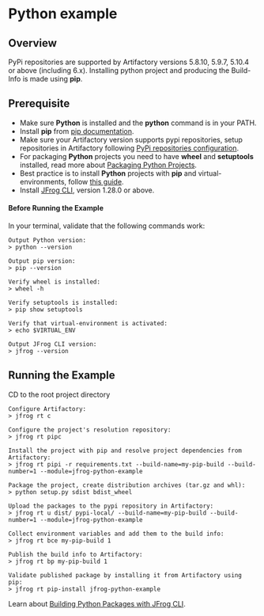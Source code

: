 # Python example

## Overview
PyPi repositories are supported by Artifactory versions 5.8.10, 5.9.7, 5.10.4 or above (including 6.x).
Installing python project and producing the Build-Info is made using **pip**.

## Prerequisite
* Make sure **Python** is installed and the **python** command is in your PATH.
* Install **pip** from [pip documentation](https://pip.pypa.io/en/stable/installing/).
* Make sure your Artifactory version supports pypi repositories, setup repositories in Artifactory following [PyPi repositories configuration](https://www.jfrog.com/confluence/display/RTF/PyPI+Repositories#PyPIRepositories-Configuration).
* For packaging **Python** projects you need to have **wheel** and **setuptools** installed, read more about [Packaging Python Projects](https://packaging.python.org/tutorials/packaging-projects/).
* Best practice is to install **Python** projects with **pip** and virtual-environments, follow [this guide](https://packaging.python.org/guides/installing-using-pip-and-virtual-environments/).
* Install [JFrog CLI](https://jfrog.com/getcli/), version 1.28.0 or above.

#### Before Running the Example
In your terminal, validate that the following commands work:
```console
Output Python version:
> python --version

Output pip version:
> pip --version

Verify wheel is installed:
> wheel -h

Verify setuptools is installed:
> pip show setuptools

Verify that virtual-environment is activated:
> echo $VIRTUAL_ENV

Output JFrog CLI version:
> jfrog --version
```

## Running the Example
CD to the root project directory

```console
Configure Artifactory:
> jfrog rt c

Configure the project's resolution repository:
> jfrog rt pipc

Install the project with pip and resolve project dependencies from Artifactory:
> jfrog rt pipi -r requirements.txt --build-name=my-pip-build --build-number=1 --module=jfrog-python-example

Package the project, create distribution archives (tar.gz and whl):
> python setup.py sdist bdist_wheel

Upload the packages to the pypi repository in Artifactory:
> jfrog rt u dist/ pypi-local/ --build-name=my-pip-build --build-number=1 --module=jfrog-python-example

Collect environment variables and add them to the build info:
> jfrog rt bce my-pip-build 1

Publish the build info to Artifactory:
> jfrog rt bp my-pip-build 1

Validate published package by installing it from Artifactory using pip:
> jfrog rt pip-install jfrog-python-example
```

Learn about [Building Python Packages with JFrog CLI](https://www.jfrog.com/confluence/display/CLI/CLI+for+JFrog+Artifactory#CLIforJFrogArtifactory-BuildingPythonPackages).